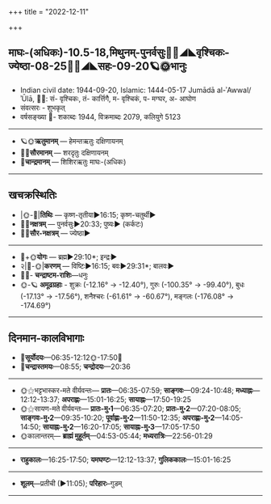 +++
title = "2022-12-11"

+++
## माघः-(अधिकः)-10.5-18,मिथुनम्-पुनर्वसुः🌛🌌◢◣वृश्चिकः-ज्येष्ठा-08-25🌌🌞◢◣सहः-09-20🪐🌞भानुः
- Indian civil date: 1944-09-20, Islamic: 1444-05-17 Jumādā al-ʾAwwal/ʾŪlā, 🌌🌞: सं- वृश्चिकः, तं- कार्त्तिगै, म- वृश्चिकं, प- मग्घर, अ- आघोण
- संवत्सरः - शुभकृत्
- वर्षसङ्ख्या 🌛- शकाब्दः 1944, विक्रमाब्दः 2079, कलियुगे 5123
___________________
- 🪐🌞**ऋतुमानम्** — हेमन्तऋतुः दक्षिणायनम्
- 🌌🌞**सौरमानम्** — शरदृतुः दक्षिणायनम्
- 🌛**चान्द्रमानम्** — शिशिरऋतुः माघः-(अधिकः)
___________________


## खचक्रस्थितिः
- |🌞-🌛|**तिथिः** — कृष्ण-तृतीया►16:15; कृष्ण-चतुर्थी►  
- 🌌🌛**नक्षत्रम्** — पुनर्वसुः►20:33; पुष्यः► (कर्कटः)  
- 🌌🌞**सौर-नक्षत्रम्** — ज्येष्ठा►  
___________________
- 🌛+🌞**योगः** — ब्रह्म►29:10*; इन्द्रः►  
- २|🌛-🌞|**करणम्** — विष्टिः►16:15; बवः►29:31*; बालवः►  
- 🌌🌛- **चन्द्राष्टम-राशिः**—धनुः  
- 🌞-🪐 **अमूढग्रहाः** - शुक्रः (-12.16° → -12.40°), गुरुः (-100.35° → -99.40°), बुधः (-17.13° → -17.56°), शनैश्चरः (-61.61° → -60.67°), मङ्गलः (-176.08° → -174.69°)
___________________


## दिनमान-कालविभागाः
- 🌅**सूर्योदयः**—06:35-12:12🌞️-17:50🌇  
- 🌛**चन्द्रास्तमयः**—08:55; **चन्द्रोदयः**—20:36  
___________________
- 🌞⚝भट्टभास्कर-मते वीर्यवन्तः— **प्रातः**—06:35-07:59; **साङ्गवः**—09:24-10:48; **मध्याह्नः**—12:12-13:37; **अपराह्णः**—15:01-16:25; **सायाह्नः**—17:50-19:25  
- 🌞⚝सायण-मते वीर्यवन्तः— **प्रातः-मु॰1**—06:35-07:20; **प्रातः-मु॰2**—07:20-08:05; **साङ्गवः-मु॰2**—09:35-10:20; **पूर्वाह्णः-मु॰2**—11:50-12:35; **अपराह्णः-मु॰2**—14:05-14:50; **सायाह्नः-मु॰2**—16:20-17:05; **सायाह्नः-मु॰3**—17:05-17:50  
- 🌞कालान्तरम्— **ब्राह्मं मुहूर्तम्**—04:53-05:44; **मध्यरात्रिः**—22:56-01:29  
___________________
- **राहुकालः**—16:25-17:50; **यमघण्टः**—12:12-13:37; **गुलिककालः**—15:01-16:25  
___________________
- **शूलम्**—प्रतीची (►11:05); **परिहारः**–गुडम्  
___________________
